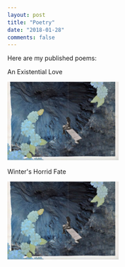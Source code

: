 ```yaml
---
layout: post
title: "Poetry"
date: "2018-01-28"
comments: false
---
```


Here are my published poems:

An Existential Love

<a href="https://graphitepublications.com/poetry-an-existential-love/"><img src="/images/love.jpg" alt="Poem Picture" style="width:50%; height:50%"></a>

Winter's Horrid Fate

<a href="https://graphitepublications.com/poetry-winters-horrid-fate/"><img src="/images/love.jpg" alt="Poem Picture" style="width:50%; height:50%"></a>
